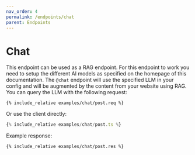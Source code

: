 ```yaml
---
nav_order: 4
permalink: /endpoints/chat
parent: Endpoints
---
```


# Chat

This endpoint can be used as a RAG endpoint. For this endpoint to work you need to setup the different AI models as specified on the homepage of this documentation. The `@chat` endpoint will use the specified LLM in your config and will be augmented by the content from your website using RAG. You can query the LLM with the following request:

```http
{% include_relative examples/chat/post.req %}
```

Or use the client directly:

```ts
{% include_relative examples/chat/post.ts %}
```

Example response:

```http
{% include_relative examples/chat/post.res %}
```

